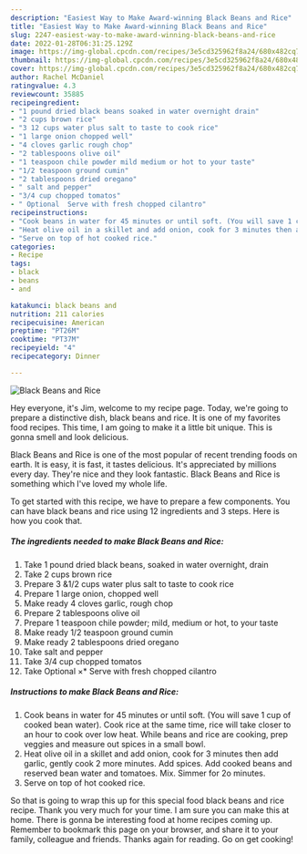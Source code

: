 ```yaml
---
description: "Easiest Way to Make Award-winning Black Beans and Rice"
title: "Easiest Way to Make Award-winning Black Beans and Rice"
slug: 2247-easiest-way-to-make-award-winning-black-beans-and-rice
date: 2022-01-28T06:31:25.129Z
image: https://img-global.cpcdn.com/recipes/3e5cd325962f8a24/680x482cq70/black-beans-and-rice-recipe-main-photo.jpg
thumbnail: https://img-global.cpcdn.com/recipes/3e5cd325962f8a24/680x482cq70/black-beans-and-rice-recipe-main-photo.jpg
cover: https://img-global.cpcdn.com/recipes/3e5cd325962f8a24/680x482cq70/black-beans-and-rice-recipe-main-photo.jpg
author: Rachel McDaniel
ratingvalue: 4.3
reviewcount: 35885
recipeingredient:
- "1 pound dried black beans soaked in water overnight drain"
- "2 cups brown rice"
- "3 12 cups water plus salt to taste to cook rice"
- "1 large onion chopped well"
- "4 cloves garlic rough chop"
- "2 tablespoons olive oil"
- "1 teaspoon chile powder mild medium or hot to your taste"
- "1/2 teaspoon ground cumin"
- "2 tablespoons dried oregano"
- " salt and pepper"
- "3/4 cup chopped tomatos"
- " Optional  Serve with fresh chopped cilantro"
recipeinstructions:
- "Cook beans in water for 45 minutes or until soft. (You will save 1 cup of cooked bean water). Cook rice at the same time, rice will take closer to an hour to cook over low heat. While beans and rice are cooking, prep veggies and measure out spices in a small bowl."
- "Heat olive oil in a skillet and add onion, cook for 3 minutes then add garlic, gently cook 2 more minutes. Add spices. Add cooked beans and reserved bean water and tomatoes. Mix. Simmer for 2o minutes."
- "Serve on top of hot cooked rice."
categories:
- Recipe
tags:
- black
- beans
- and

katakunci: black beans and 
nutrition: 211 calories
recipecuisine: American
preptime: "PT26M"
cooktime: "PT37M"
recipeyield: "4"
recipecategory: Dinner

---
```



![Black Beans and Rice](https://img-global.cpcdn.com/recipes/3e5cd325962f8a24/680x482cq70/black-beans-and-rice-recipe-main-photo.jpg)

Hey everyone, it's Jim, welcome to my recipe page. Today, we're going to prepare a distinctive dish, black beans and rice. It is one of my favorites food recipes. This time, I am going to make it a little bit unique. This is gonna smell and look delicious.



Black Beans and Rice is one of the most popular of recent trending foods on earth. It is easy, it is fast, it tastes delicious. It's appreciated by millions every day. They're nice and they look fantastic. Black Beans and Rice is something which I've loved my whole life.


To get started with this recipe, we have to prepare a few components. You can have black beans and rice using 12 ingredients and 3 steps. Here is how you cook that.

<!--inarticleads1-->

##### The ingredients needed to make Black Beans and Rice:

1. Take 1 pound dried black beans, soaked in water overnight, drain
1. Take 2 cups brown rice
1. Prepare 3 &1/2 cups water plus salt to taste to cook rice
1. Prepare 1 large onion, chopped well
1. Make ready 4 cloves garlic, rough chop
1. Prepare 2 tablespoons olive oil
1. Prepare 1 teaspoon chile powder; mild, medium or hot, to your taste
1. Make ready 1/2 teaspoon ground cumin
1. Make ready 2 tablespoons dried oregano
1. Take  salt and pepper
1. Take 3/4 cup chopped tomatos
1. Take  Optional ×* Serve with fresh chopped cilantro




<!--inarticleads2-->

##### Instructions to make Black Beans and Rice:

1. Cook beans in water for 45 minutes or until soft. (You will save 1 cup of cooked bean water). Cook rice at the same time, rice will take closer to an hour to cook over low heat. While beans and rice are cooking, prep veggies and measure out spices in a small bowl.
1. Heat olive oil in a skillet and add onion, cook for 3 minutes then add garlic, gently cook 2 more minutes. Add spices. Add cooked beans and reserved bean water and tomatoes. Mix. Simmer for 2o minutes.
1. Serve on top of hot cooked rice.




So that is going to wrap this up for this special food black beans and rice recipe. Thank you very much for your time. I am sure you can make this at home. There is gonna be interesting food at home recipes coming up. Remember to bookmark this page on your browser, and share it to your family, colleague and friends. Thanks again for reading. Go on get cooking!
